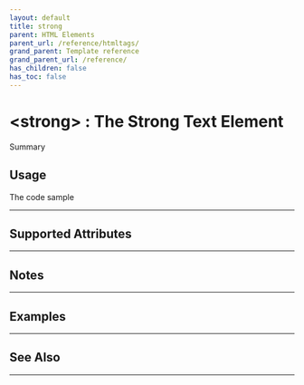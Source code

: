 ```yaml
---
layout: default
title: strong
parent: HTML Elements
parent_url: /reference/htmltags/
grand_parent: Template reference
grand_parent_url: /reference/
has_children: false
has_toc: false
---
```


# &lt;strong&gt; : The Strong Text Element

Summary

## Usage

 The code sample

---

## Supported Attributes


---

## Notes


---

## Examples


---


## See Also


---

